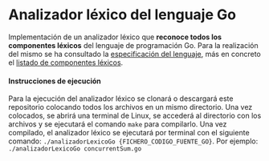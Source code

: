# Analizador léxico del lenguaje Go

Implementación de un analizador léxico que **reconoce todos los componentes léxicos** del lenguaje de programación Go. Para la realización del mismo se ha consultado la [especificación del lenguaje](https://go.dev/ref/spec), más en concreto el [listado de componentes léxicos](https://go.dev/ref/spec#Lexical_elements).

#### Instrucciones de ejecución
Para la ejecución del analizador léxico se clonará o descargará este repositorio colocando todos los archivos en un mismo directorio. Una vez colocados, se abrirá una terminal de Linux, se accederá al directorio con los archivos y se ejecutará el comando `make` para compilarlo. Una vez compilado, el analizador léxico se ejecutará por terminal con el siguiente comando: `./analizadorLexicoGo {FICHERO_CODIGO_FUENTE_GO}`. Por ejemplo: `./analizadorLexicoGo concurrentSum.go`
